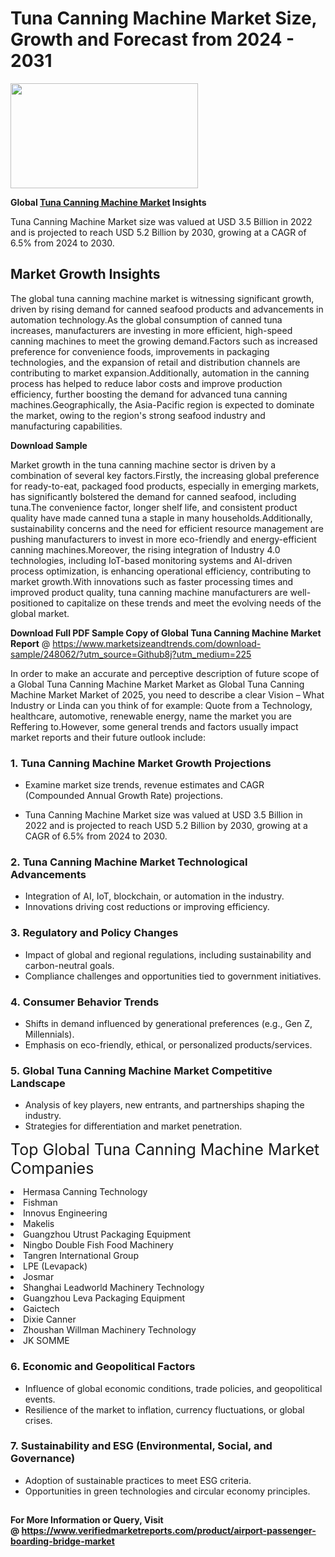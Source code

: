 <H1>Tuna Canning Machine Market Size, Growth and Forecast from 2024 - 2031</H1><img class="aligncenter size-medium wp-image-584254" src="https://thirdeyenews.in/wp-content/uploads/2024/09/Global-Market-Research-300x168.jpeg" alt="" width="300" height="168" /><p><strong>Global&nbsp;<a href="https://www.marketsizeandtrends.com/download-sample/248062/?utm_source=Github8j?utm_medium=225">Tuna Canning Machine Market</a> Insights</strong></p><p>Tuna Canning Machine Market size was valued at USD 3.5 Billion in 2022 and is projected to reach USD 5.2 Billion by 2030, growing at a CAGR of 6.5% from 2024 to 2030.</p><p><h2>Market Growth Insights</h2> <p>The global tuna canning machine market is witnessing significant growth, driven by rising demand for canned seafood products and advancements in automation technology.As the global consumption of canned tuna increases, manufacturers are investing in more efficient, high-speed canning machines to meet the growing demand.Factors such as increased preference for convenience foods, improvements in packaging technologies, and the expansion of retail and distribution channels are contributing to market expansion.Additionally, automation in the canning process has helped to reduce labor costs and improve production efficiency, further boosting the demand for advanced tuna canning machines.Geographically, the Asia-Pacific region is expected to dominate the market, owing to the region's strong seafood industry and manufacturing capabilities.</p> <p><strong>Download Sample</strong></p> <p>Market growth in the tuna canning machine sector is driven by a combination of several key factors.Firstly, the increasing global preference for ready-to-eat, packaged food products, especially in emerging markets, has significantly bolstered the demand for canned seafood, including tuna.The convenience factor, longer shelf life, and consistent product quality have made canned tuna a staple in many households.Additionally, sustainability concerns and the need for efficient resource management are pushing manufacturers to invest in more eco-friendly and energy-efficient canning machines.Moreover, the rising integration of Industry 4.0 technologies, including IoT-based monitoring systems and AI-driven process optimization, is enhancing operational efficiency, contributing to market growth.With innovations such as faster processing times and improved product quality, tuna canning machine manufacturers are well-positioned to capitalize on these trends and meet the evolving needs of the global market.</p> <p><span class=""><strong>Download Full PDF Sample Copy of Global Tuna Canning Machine Market Report</strong> @ <a href="https://www.marketsizeandtrends.com/download-sample/248062/?utm_source=Github8j?utm_medium=225" target="_blank">https://www.marketsizeandtrends.com/download-sample/248062/?utm_source=Github8j?utm_medium=225</a></span></p><p>In order to make an accurate and perceptive description of future scope of a Global&nbsp;Tuna Canning Machine Market Market as Global&nbsp;Tuna Canning Machine Market Market of 2025, you need to describe a clear Vision &ndash; What Industry or Linda can you think of for example: Quote from a Technology, healthcare, automotive, renewable energy, name the market you are Reffering to.However, some general trends and factors usually impact market reports and their future outlook include:</p><h3>1.&nbsp;<strong>Tuna Canning Machine Market Growth Projections</strong></h3><ul><li>Examine market size trends, revenue estimates and CAGR (Compounded Annual Growth Rate) projections.</li><li><p>Tuna Canning Machine Market size was valued at USD 3.5 Billion in 2022 and is projected to reach USD 5.2 Billion by 2030, growing at a CAGR of 6.5% from 2024 to 2030.</p></li></ul><h3>2.&nbsp;<strong>Tuna Canning Machine Market Technological Advancements</strong></h3><ul><li>Integration of AI, IoT, blockchain, or automation in the industry.</li><li>Innovations driving cost reductions or improving efficiency.</li></ul><h3>3.&nbsp;<strong>Regulatory and Policy Changes</strong></h3><ul><li>Impact of global and regional regulations, including sustainability and carbon-neutral goals.</li><li>Compliance challenges and opportunities tied to government initiatives.</li></ul><h3>4.&nbsp;<strong>Consumer Behavior Trends</strong></h3><ul><li>Shifts in demand influenced by generational preferences (e.g., Gen Z, Millennials).</li><li>Emphasis on eco-friendly, ethical, or personalized products/services.</li></ul><h3>5.&nbsp;<strong>Global Tuna Canning Machine Market Competitive Landscape</strong></h3><ul><li>Analysis of key players, new entrants, and partnerships shaping the industry.</li><li>Strategies for differentiation and market penetration.</li></ul><p data-pm-slice="1 1 []"><span style="color: inherit; font-family: inherit; font-size: 25px;">Top Global Tuna Canning Machine Market Companies</span></p><div class="" data-test-id=""><p><li>Hermasa Canning Technology</li><li> Fishman</li><li> Innovus Engineering</li><li> Makelis</li><li> Guangzhou Utrust Packaging Equipment</li><li> Ningbo Double Fish Food Machinery</li><li> Tangren International Group</li><li> LPE (Levapack)</li><li> Josmar</li><li> Shanghai Leadworld Machinery Technology</li><li> Guangzhou Leva Packaging Equipment</li><li> Gaictech</li><li> Dixie Canner</li><li> Zhoushan Willman Machinery Technology</li><li> JK SOMME</li></p></div><h3>6.&nbsp;<strong>Economic and Geopolitical Factors</strong></h3><ul><li>Influence of global economic conditions, trade policies, and geopolitical events.</li><li>Resilience of the market to inflation, currency fluctuations, or global crises.</li></ul><h3>7.&nbsp;<strong>Sustainability and ESG (Environmental, Social, and Governance)</strong></h3><ul><li>Adoption of sustainable practices to meet ESG criteria.</li><li>Opportunities in green technologies and circular economy principles.</li></ul><h2><strong style="font-size: 14px;">For More Information or Query, Visit @&nbsp;</strong><a style="background-color: #ffffff; font-size: 14px;" href="https://www.marketsizeandtrends.com/report/tuna-canning-machine-market/" target="_blank">https://www.verifiedmarketreports.com/product/airport-passenger-boarding-bridge-market</a></h2>